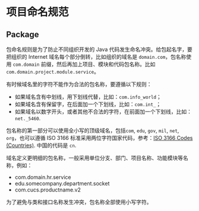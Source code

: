 # 项目命名规范

## Package

包命名规则是为了防止不同组织开发的 Java 代码发生命名冲突。给包起名字，要把组织的 Internet 域名每个部分倒转，比如组织的域名是 `domain.com`，包名称使用 `com.domain` 前缀，然后再加上项目、模块和代码包名称。比如 `com.domain.project.module.service`。

有时候域名里的字符不能作为合法的包名称，要遵循以下规则：

- 如果域名含有中划线，用下划线代替，比如：`com.info_world`；
- 如果域名含有保留字，在后面加一个下划线，比如：`com.int_`；
- 如果域名以数字开头，或者其他不合法的字符，在前面加一个下划线，比如：`net._5460`.

包名称的第一部分可以使用全小写的顶级域名，包括`com`, `edu`, `gov`, `mil`, `net`, `org`，也可以遵循 ISO 3166 标准采用两位字符国家代码，参考：[ISO 3166 Codes (Countries)](https://baike.baidu.com/item/ISO%203166-1). 中国的代码是 `cn`.

域名定义更明细的包名称，一般采用单位分支、部门、项目名称、功能模块等名称，例如：

- com.domain.hr.service
- edu.somecompany.department.socket
- com.cucs.productname.v2

为了避免与类和接口名称发生冲突，包名称全部使用小写字符。

